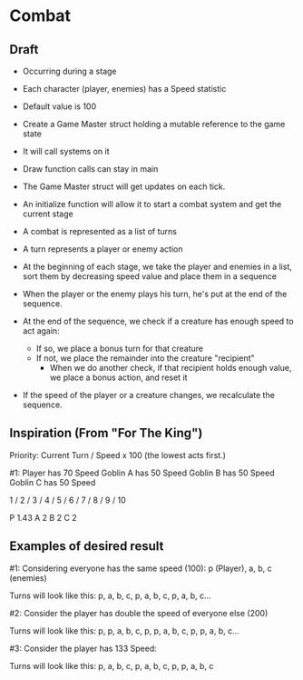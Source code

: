 # Combat

## Draft

* Occurring during a stage
* Each character (player, enemies) has a Speed statistic
* Default value is 100

* Create a Game Master struct holding a mutable reference to the game state
* It will call systems on it
* Draw function calls can stay in main

* The Game Master struct will get updates on each tick.
* An initialize function will allow it to start a combat system and get the current stage

* A combat is represented as a list of turns
* A turn represents a player or enemy action
* At the beginning of each stage, we take the player and enemies in a list, sort them by decreasing speed value and place them in a sequence
* When the player or the enemy plays his turn, he's put at the end of the sequence.
* At the end of the sequence, we check if a creature has enough speed to act again:
  * If so, we place a bonus turn for that creature
  * If not, we place the remainder into the creature "recipient"
    * When we do another check, if that recipient holds enough value, we place a bonus action, and reset it
* If the speed of the player or a creature changes, we recalculate the sequence.

## Inspiration (From "For The King")

Priority: Current Turn / Speed x 100
(the lowest acts first.)

#1:
Player has 70 Speed
Goblin A has 50 Speed
Goblin B has 50 Speed
Goblin C has 50 Speed

  1 / 2 / 3 / 4 / 5 / 6 / 7 / 8 / 9 / 10

P 1.43 
A 2
B 2
C 2

## Examples of desired result

#1:
Considering everyone has the same speed (100):
p (Player), a, b, c (enemies)

Turns will look like this:
p, a, b, c, p, a, b, c, p, a, b, c...

#2:
Consider the player has double the speed of everyone else (200)

Turns will look like this:
p, p, a, b, c, p, p, a, b, c, p, p, a, b, c...

#3:
Consider the player has 133 Speed:

Turns will look like this:
p, a, b, c, p, a, b, c, p, p, a, b, c